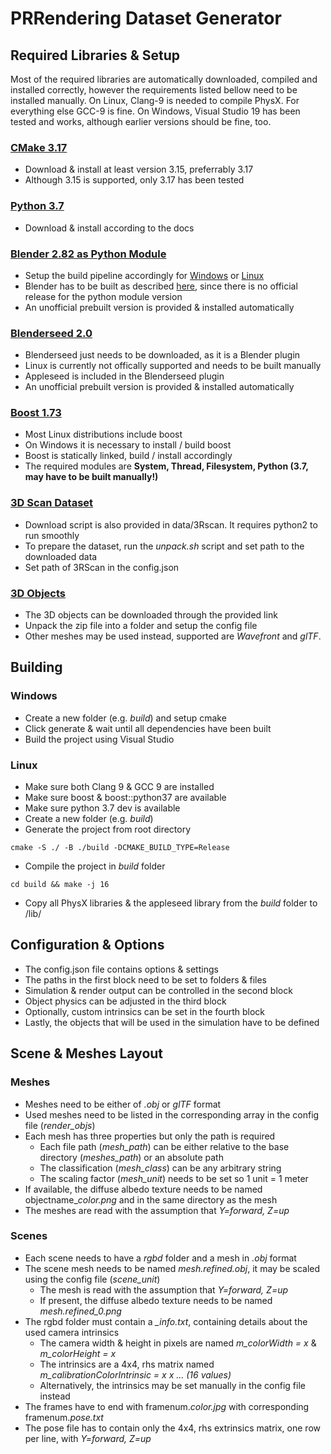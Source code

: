 # PRRendering Dataset Generator

## Required Libraries & Setup
Most of the required libraries are automatically downloaded, compiled and installed correctly, however the requirements listed bellow need to be installed manually. On Linux, Clang-9 is needed to compile PhysX. For everything else GCC-9 is fine. On Windows, Visual Studio 19 has been tested and works, although earlier versions should be fine, too.

### [CMake 3.17](https://cmake.org/download/)
- Download & install at least version 3.15, preferrably 3.17
- Although 3.15 is supported, only 3.17 has been tested

### [Python 3.7](https://www.python.org/downloads/release/python-377/)
- Download & install according to the docs

### [Blender 2.82 as Python Module](https://wiki.blender.org/wiki/Building_Blender)
- Setup the build pipeline accordingly for [Windows](https://wiki.blender.org/wiki/Building_Blender/Windows) or [Linux](https://wiki.blender.org/wiki/Building_Blender/Linux)
- Blender has to be built as described [here](https://wiki.blender.org/wiki/Building_Blender/Other/BlenderAsPyModule), since there is no official release for the python module version
- An unofficial prebuilt version is provided & installed automatically

### [Blenderseed 2.0](https://github.com/appleseedhq/blenderseed/releases)
- Blenderseed just needs to be downloaded, as it is a Blender plugin 
- Linux is currently not offically supported and needs to be built manually
- Appleseed is included in the Blenderseed plugin
- An unofficial prebuilt version is provided & installed automatically

### [Boost 1.73](https://www.boost.org/)
- Most Linux distributions include boost
- On Windows it is necessary to install / build boost
- Boost is statically linked, build / install accordingly
- The required modules are **System, Thread, Filesystem, Python (3.7, may have to be built manually!)**

### [3D Scan Dataset](https://waldjohannau.github.io/RIO/)
- Download script is also provided in data/3Rscan. It requires python2 to run smoothly
- To prepare the dataset, run the _unpack.<span></span>sh_ script and set path to the downloaded data
- Set path of 3RScan in the config.json

### [3D Objects](https://www.alexanderepple.de/pr-rendering-objects-download/)
- The 3D objects can be downloaded through the provided link
- Unpack the zip file into a folder and setup the config file
- Other meshes may be used instead, supported are _Wavefront_ and _glTF_.

## Building

### Windows
- Create a new folder (e.g. _build_) and setup cmake
- Click generate & wait until all dependencies have been built
- Build the project using Visual Studio

### Linux
- Make sure both Clang 9 & GCC 9 are installed
- Make sure boost & boost::python37 are available
- Make sure python 3.7 dev is available
- Create a new folder (e.g. _build_)
- Generate the project from root directory
```shell
cmake -S ./ -B ./build -DCMAKE_BUILD_TYPE=Release
```
- Compile the project in _build_ folder
```shell
cd build && make -j 16
```
- Copy all PhysX libraries & the appleseed library from the _build_ folder to /lib/

## Configuration & Options
- The config.json file contains options & settings
- The paths in the first block need to be set to folders & files
- Simulation & render output can be controlled in the second block
- Object physics can be adjusted in the third block
- Optionally, custom intrinsics can be set in the fourth block
- Lastly, the objects that will be used in the simulation have to be defined

## Scene & Meshes Layout

### Meshes
- Meshes need to be either of _.obj_ or _glTF_ format
- Used meshes need to be listed in the corresponding array in the config file (_render\_objs_)
- Each mesh has three properties but only the path is required
    - Each file path (_mesh\_path_) can be either relative to the base directory (_meshes\_path_) or an absolute path
    - The classification (_mesh\_class_) can be any arbitrary string
    - The scaling factor (_mesh\_unit_) needs to be set so 1 unit = 1 meter
- If available, the diffuse albedo texture needs to be named objectname\__color.png_ and in the same directory as the mesh
- The meshes are read with the assumption that _Y=forward, Z=up_

### Scenes
- Each scene needs to have a _rgbd_ folder and a mesh in _.obj_ format
- The scene mesh needs to be named _mesh.refined.obj_, it may be scaled using the config file (_scene\_unit_)
    - The mesh is read with the assumption that _Y=forward, Z=up_
    - If present, the diffuse albedo texture needs to be named _mesh.refined\_0.png_
- The rgbd folder must contain a _\_info.txt_, containing details about the used camera intrinsics
    - The camera width & height in pixels are named _m\_colorWidth = x_ & _m\_colorHeight = x_
    - The intrinsics are a 4x4, rhs matrix named _m\_calibrationColorIntrinsic = x x ... (16 values)_
    - Alternatively, the intrinsics may be set manually in the config file instead
- The frames have to end with framenum\._color.jpg_ with corresponding framenum\._pose.txt_
- The pose file has to contain only the 4x4, rhs extrinsics matrix, one row per line, with _Y=forward, Z=up_
